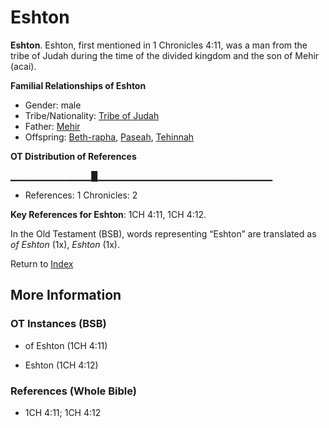# Eshton
**Eshton**. 
Eshton, first mentioned in 1 Chronicles 4:11, was a man from the tribe of Judah during the time of the divided kingdom and the son of Mehir (acai). 




**Familial Relationships of Eshton**


* Gender: male
* Tribe/Nationality: [Tribe of Judah](../../../groups/md/acai/Judah.md)
* Father: [Mehir](Mehir.md)
* Offspring: [Beth-rapha](Beth-rapha.md), [Paseah](Paseah.md), [Tehinnah](Tehinnah.md)


**OT Distribution of References**

▁▁▁▁▁▁▁▁▁▁▁▁█▁▁▁▁▁▁▁▁▁▁▁▁▁▁▁▁▁▁▁▁▁▁▁▁▁▁
* References: 1 Chronicles: 2



**Key References for Eshton**: 
1CH 4:11, 1CH 4:12. 


In the Old Testament (BSB), words representing “Eshton” are translated as 
*of Eshton* (1x), *Eshton* (1x). 




Return to [Index](00-Index.md)

## More Information

### OT Instances (BSB)

* of Eshton (1CH 4:11)

* Eshton (1CH 4:12)



### References (Whole Bible)

* 1CH 4:11; 1CH 4:12



